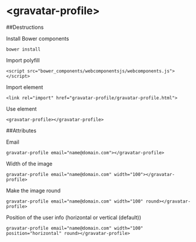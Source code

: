 &lt;gravatar-profile&gt;
============

##Destructions

Install Bower components
```
bower install
```

Import polyfill
```
<script src="bower_components/webcomponentsjs/webcomponents.js"></script>
```

Import element
```
<link rel="import" href="gravatar-profile/gravatar-profile.html">
```

Use element
```
<gravatar-profile></gravatar-profile>
```

##Attributes

Email
```
gravatar-profile email="name@domain.com"></gravatar-profile>
```

Width of the image
```
gravatar-profile email="name@domain.com" width="100"></gravatar-profile>
``` 

Make the image round
```
gravatar-profile email="name@domain.com" width="100" round></gravatar-profile>
```  

Position of the user info (horizontal or vertical (default))
```
gravatar-profile email="name@domain.com" width="100" position="horizontal" round></gravatar-profile>
```  
